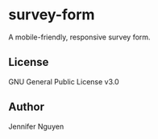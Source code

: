 # survey-form
A mobile-friendly, responsive survey form.

## License
GNU General Public License v3.0

## Author
Jennifer Nguyen